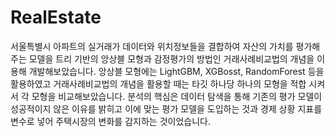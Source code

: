 # RealEstate
서울특별시 아파트의 실거래가 데이터와 위치정보들을 결합하여 자산의 가치를 평가해주는 모델을 트리 기반의 앙상블 모형과 감정평가의 방법인 거래사례비교법의 개념을 이용해 개발해보았습니다. 
앙상블 모형에는 LightGBM, XGBosst, RandomForest 등을 활용하였고 거래사례비교법의 개념을 활용할 때는 타깃 하나당 하나의 모형을 적합 시켜서 각 모형을 비교해보았습니다. 
분석의 핵심은 데이터 탐색을 통해 기존의 평가 모델이 성공적이지 않은 이유를 밝히고 이에 맞는 평가 모델을 도입하는 것과 경제 상황 지표를 변수로 넣어 주택시장의 변화를 감지하는 것이었습니다.
